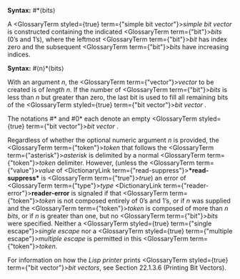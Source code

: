  



**Syntax:** #\*⟨bits⟩ 



A <GlossaryTerm styled={true} term={"simple bit vector"}><i>simple bit vector</i></GlossaryTerm> is constructed containing the indicated <GlossaryTerm  term={"bit"}><i>bits</i></GlossaryTerm> (0’s and 1’s), where the leftmost <GlossaryTerm  term={"bit"}><i>bit</i></GlossaryTerm> has index zero and the subsequent <GlossaryTerm  term={"bit"}><i>bits</i></GlossaryTerm> have increasing indices. 



**Syntax:** #⟨n⟩\*⟨bits⟩ 



With an argument *n*, the <GlossaryTerm  term={"vector"}><i>vector</i></GlossaryTerm> to be created is of *length n*. If the number of <GlossaryTerm  term={"bit"}><i>bits</i></GlossaryTerm> is less than *n* but greater than zero, the last bit is used to fill all remaining bits of the <GlossaryTerm styled={true} term={"bit vector"}><i>bit vector</i></GlossaryTerm> . 



The notations #\* and #0\* each denote an empty <GlossaryTerm styled={true} term={"bit vector"}><i>bit vector</i></GlossaryTerm> . 



Regardless of whether the optional numeric argument *n* is provided, the <GlossaryTerm  term={"token"}><i>token</i></GlossaryTerm> that follows the <GlossaryTerm  term={"asterisk"}><i>asterisk</i></GlossaryTerm> is delimited by a normal <GlossaryTerm  term={"token"}><i>token</i></GlossaryTerm> delimiter. However, (unless the <GlossaryTerm  term={"value"}><i>value</i></GlossaryTerm> of <DictionaryLink  term={"read-suppress"}><b>\*read-suppress\*</b></DictionaryLink> is <GlossaryTerm  term={"true"}><i>true</i></GlossaryTerm>) an error of <GlossaryTerm  term={"type"}><i>type</i></GlossaryTerm> <DictionaryLink  term={"reader-error"}><b>reader-error</b></DictionaryLink> is signaled if that <GlossaryTerm  term={"token"}><i>token</i></GlossaryTerm> is not composed entirely of 0’s and 1’s, or if *n* was supplied and the <GlossaryTerm  term={"token"}><i>token</i></GlossaryTerm> is composed of more than *n bits*, or if *n* is greater than one, but no <GlossaryTerm  term={"bit"}><i>bits</i></GlossaryTerm> were specified. Neither a <GlossaryTerm styled={true} term={"single escape"}><i>single escape</i></GlossaryTerm> nor a <GlossaryTerm styled={true} term={"multiple escape"}><i>multiple escape</i></GlossaryTerm> is permitted in this <GlossaryTerm  term={"token"}><i>token</i></GlossaryTerm>. 



For information on how the *Lisp printer* prints <GlossaryTerm styled={true} term={"bit vector"}><i>bit vectors</i></GlossaryTerm>, see Section 22.1.3.6 (Printing Bit Vectors). 



